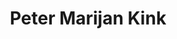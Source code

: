 ---
SICRIS: 15295
draft: false
fixName: peter_marijan_kink
lab: Laboratorij za matematične metode v računalništvu in informatiki
labPos: Član laboratorija
location: R3.26 - Laboratorij LMMRI
mailInfo: petermarijan.kink@fri.uni-lj.si
officeHours: null
profName: asist. dr. Peter Marijan Kink
profTitle: Asistent
telephoneInfo: null
title: Peter Marijan Kink
---